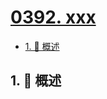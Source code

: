 # [0392. xxx](https://github.com/Tdahuyou/TNotes.leetcode/tree/main/notes/0392.%20xxx)

<!-- region:toc -->

- [1. 📝 概述](#1--概述)

<!-- endregion:toc -->

## 1. 📝 概述
